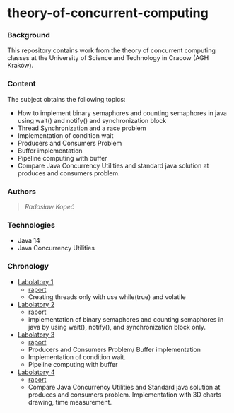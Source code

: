 # theory-of-concurrent-computing
### Background
This repository contains work from the theory of concurrent computing classes at the University of Science and Technology in Cracow (AGH Kraków).
### Content
The subject obtains the following topics:
* How to implement binary semaphores and counting semaphores in java using wait() and notify() and synchronization block
* Thread Synchronization and a race problem
* Implementation of condition wait
* Producers and Consumers Problem
* Buffer implementation
* Pipeline computing with buffer
* Compare Java Concurrency Utilities and standard java solution at produces and consumers problem.

### Authors
> *Radosław Kopeć*

### Technologies
- Java 14
- Java Concurrency Utilities
### Chronology

* [Labolatory 1](https://github.com/RadekKpc/theory-of-concurrent-computing/tree/main/Lab1/src)
  - [raport](https://github.com/RadekKpc/theory-of-concurrent-computing/blob/main/raports/TW-Lab1-Kope%C4%87.pdf)
  - Creating threads only with use while(true) and volatile
* [Labolatory 2](https://github.com/RadekKpc/theory-of-concurrent-computing/tree/main/Lab2/src)
  - [raport](https://github.com/RadekKpc/theory-of-concurrent-computing/blob/main/raports/TW-Lab2-Kope%C4%87.pdf)
  - implementation of binary semaphores and counting semaphores in java by using wait(), notify(), and synchronization block only.
* [Labolatory 3](https://github.com/RadekKpc/theory-of-concurrent-computing/tree/main/Lab3/src)
  - [raport](https://github.com/RadekKpc/theory-of-concurrent-computing/blob/main/raports/TW-Lab3-Kope%C4%87.pdf)
  - Producers and Consumers Problem/ Buffer implementation
  - Implementation of condition wait.
  - Pipeline computing with buffer
* [Labolatory 4](https://github.com/RadekKpc/theory-of-concurrent-computing/tree/main/Lab4/src)
  - [raport](https://github.com/RadekKpc/theory-of-concurrent-computing/blob/main/raports/TW-Lab4-Kope%C4%87.pdf)
  - Compare Java Concurrency Utilities and Standard java solution at produces and consumers problem. Implementation with 3D charts drawing, time measurement.